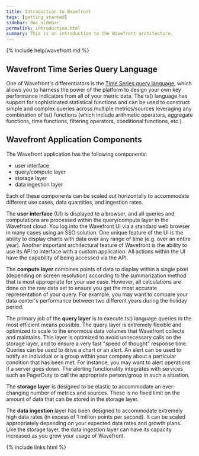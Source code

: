 ```yaml
---
title: Introduction to Wavefront
tags: [getting_started]
sidebar: doc_sidebar
permalink: introduction.html
summary: This is an introduction to the Wavefront architecture.
---
```


{% include help/wavefront.md %}

## Wavefront Time Series Query Language

One of Wavefront's differentiators is the [Time Series query language](time_series_language_reference.html), which allows you to harness the power of the platform to design your own key performance indicators from all of your metric data. The ts() language has support for sophisticated statistical functions and can be used to construct simple and complex queries across multiple metrics/sources leveraging any combination of ts() functions (which include arithmetic operators, aggregate functions, time functions, filtering operators, conditional functions, etc.).

## Wavefront Application Components

The Wavefront application has the following components:

-   user interface
-   query/compute layer
-   storage layer
-   data ingestion layer

Each of these components can be scaled out horizontally to accommodate different use cases, data quantities, and ingestion rates.

The **user interface** (UI) is displayed to a browser, and all queries and computations are processed within the query/compute layer in the Wavefront cloud. You log into the Wavefront UI via a standard web browser in many cases using an SSO solution. One unique feature of the UI is the ability to display charts with data over any range of time (e.g. over an entire year). Another important architectural feature of Wavefront is the ability to use its API to interface with a custom application. All actions within the UI have the capability of being accessed via the API.

The **compute layer** combines points of data to display within a single pixel (depending on screen resolution) according to the summarization method that is most appropriate for your use case. However, all calculations are done on the raw data set to ensure you get the most accurate representation of your query. For example, you may want to compare your data center's performance between two different years during the holiday period.

The primary job of the **query layer** is to execute ts() language queries in the most efficient means possible. The query layer is extremely flexible and optimized to scale to the enormous data volumes that Wavefront collects and maintains. This layer is optimized to avoid unnecessary calls on the storage layer, and to ensure a very fast "speed of thought" response time. Queries can be used to drive a chart or an alert. An alert can be used to notify an individual or a group within your company about a particular condition that has been met. For instance, you may want to alert operations if a server goes down. The alerting functionality integrates with services such as PagerDuty to call the appropriate person/group in such a situation.

The **storage layer** is designed to be elastic to accommodate an ever-changing number of metrics and sources. These is no fixed limit on the amount of data that can be stored in the storage layer.

The **data ingestion** layer has been designed to accommodate extremely high data rates (in excess of 1 million points per second). It can be scaled appropriately depending on your expected data rates and growth plans. Like the storage layer, the data ingestion layer can have its capacity increased as you grow your usage of Wavefront.


{% include links.html %}
